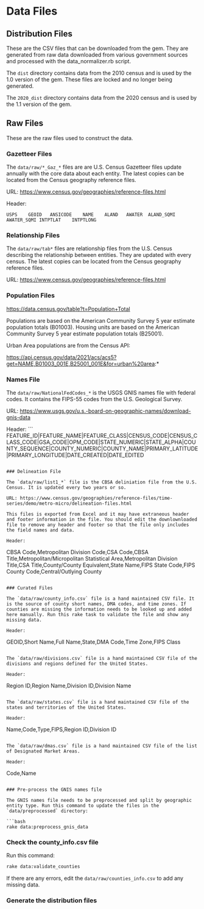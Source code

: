 # Data Files

## Distribution Files

These are the CSV files that can be downloaded from the gem. They are generated from raw data downloaded from various government sources and processed with the data_normalizer.rb script.

The `dist` directory contains data from the 2010 census and is used by the 1.0 version of the gem. These files are locked and no longer being generated.

The `2020_dist` directory contains data from the 2020 census and is used by the 1.1 version of the gem.

## Raw Files

These are the raw files used to construct the data.

### Gazetteer Files

The `data/raw/*_Gaz_*` files are are U.S. Census Gazetteer files update annually with the core data about each entity. The latest copies can be located from the Census geography reference files.

URL: https://www.census.gov/geographies/reference-files.html

Header:
```
USPS	GEOID	ANSICODE	NAME	ALAND	AWATER	ALAND_SQMI	AWATER_SQMI	INTPTLAT	INTPTLONG
```

### Relationship Files

The `data/raw/tab*` files are relationship files from the U.S. Census describing the relationship between entities. They are updated with every census. The latest copies can be located from the Census geography reference files.

URL: https://www.census.gov/geographies/reference-files.html

### Population Files

https://data.census.gov/table?t=Population+Total

Populations are based on the American Community Survey 5 year estimate population totals (B01003).
Housing units are based on the American Community Survey 5 year estimate population totals (B25001).

Urban Area populations are from the Census API:

https://api.census.gov/data/2021/acs/acs5?get=NAME,B01003_001E,B25001_001E&for=urban%20area:*

### Names File

The `data/raw/NationalFedCodes_*` is the USGS GNIS names file with federal codes. It contains the FIPS-55 codes from the U.S. Geological Survey.

URL: https://www.usgs.gov/u.s.-board-on-geographic-names/download-gnis-data

Header: ```
FEATURE_ID|FEATURE_NAME|FEATURE_CLASS|CENSUS_CODE|CENSUS_CLASS_CODE|GSA_CODE|OPM_CODE|STATE_NUMERIC|STATE_ALPHA|COUNTY_SEQUENCE|COUNTY_NUMERIC|COUNTY_NAME|PRIMARY_LATITUDE|PRIMARY_LONGITUDE|DATE_CREATED|DATE_EDITED
```

### Delineation File

The `data/raw/list1_*` file is the CBSA deliniation file from the U.S. Census. It is updated every two years or so.

URL: https://www.census.gov/geographies/reference-files/time-series/demo/metro-micro/delineation-files.html

This files is exported from Excel and it may have extraneous header and footer information in the file. You should edit the downlownloaded file to remove any header and footer so that the file only includes the field names and data.

Header:
```
CBSA Code,Metropolitan Division Code,CSA Code,CBSA Title,Metropolitan/Micropolitan Statistical Area,Metropolitan Division Title,CSA Title,County/County Equivalent,State Name,FIPS State Code,FIPS County Code,Central/Outlying County
```

### Curated Files

The `data/raw/county_info.csv` file is a hand maintained CSV file. It is the source of county short names, DMA codes, and time zones. If counties are missing the information needs to be looked up and added here manually. Run this rake task to validate the file and show any missing data.

Header:
```
GEOID,Short Name,Full Name,State,DMA Code,Time Zone,FIPS Class
```

The `data/raw/divisions.csv` file is a hand maintained CSV file of the divisions and regions defined for the United States.

Header:
```
Region ID,Region Name,Division ID,Division Name
```

The `data/raw/states.csv` file is a hand maintained CSV file of the states and territories of the United States.

Header:
```
Name,Code,Type,FIPS,Region ID,Division ID
```

The `data/raw/dmas.csv` file is a hand maintained CSV file of the list of Designated Market Areas.

Header:
```
Code,Name
```

### Pre-process the GNIS names file

The GNIS names file needs to be preprocessed and split by geographic entity type. Run this command to update the files in the `data/preprocessed` directory:

```bash
rake data:preprocess_gnis_data
```

### Check the county_info.csv file

Run this command:

```bash
rake data:validate_counties
```

If there are any errors, edit the `data/raw/counties_info.csv` to add any missing data.

### Generate the distribution files
